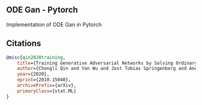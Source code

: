## ODE Gan - Pytorch

Implementation of ODE Gan in Pytorch

## Citations

```bibtex
@misc{qin2020training,
    title={Training Generative Adversarial Networks by Solving Ordinary Differential Equations}, 
    author={Chongli Qin and Yan Wu and Jost Tobias Springenberg and Andrew Brock and Jeff Donahue and Timothy P. Lillicrap and Pushmeet Kohli},
    year={2020},
    eprint={2010.15040},
    archivePrefix={arXiv},
    primaryClass={stat.ML}
}
```
